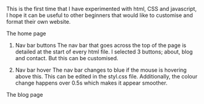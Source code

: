 This is the first time that I have experimented with html, CSS and javascript, I hope it can be useful to other beginners that would like to customise and format their own website. 

The home page 

1. Nav bar buttons
The nav bar that goes across the top of the page is detailed at the start of every html file. I selected 3 buttons; about, blog and contact. But this can be customised. 

2. Nav bar hover
The nav bar changes to blue if the mouse is hovering above this. This can be edited in the styl.css file. Additionally, the colour change happens over 0.5s which makes it appear smoother.

The blog page 
